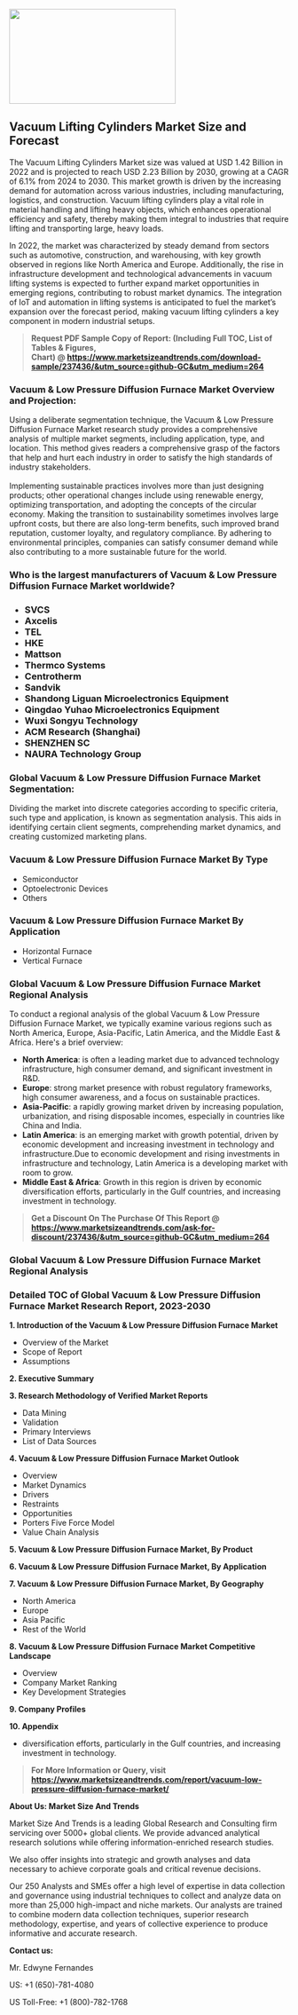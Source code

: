 <p><img class="alignnone size-medium wp-image-20088" src="https://ffe5etoiles.com/wp-content/uploads/2024/12/MST1-300x171.png" alt="" width="300" height="171" /></p><h2>Vacuum Lifting Cylinders Market Size and Forecast</h2><p>The Vacuum Lifting Cylinders Market size was valued at USD 1.42 Billion in 2022 and is projected to reach USD 2.23 Billion by 2030, growing at a CAGR of 6.1% from 2024 to 2030. This market growth is driven by the increasing demand for automation across various industries, including manufacturing, logistics, and construction. Vacuum lifting cylinders play a vital role in material handling and lifting heavy objects, which enhances operational efficiency and safety, thereby making them integral to industries that require lifting and transporting large, heavy loads.</p><p>In 2022, the market was characterized by steady demand from sectors such as automotive, construction, and warehousing, with key growth observed in regions like North America and Europe. Additionally, the rise in infrastructure development and technological advancements in vacuum lifting systems is expected to further expand market opportunities in emerging regions, contributing to robust market dynamics. The integration of IoT and automation in lifting systems is anticipated to fuel the market’s expansion over the forecast period, making vacuum lifting cylinders a key component in modern industrial setups.</p></p><blockquote id="" class=""><strong>Request PDF Sample Copy of Report: (Including Full TOC, List of Tables &amp; Figures, Chart)&nbsp;@&nbsp;<strong><a href="https://www.marketsizeandtrends.com/download-sample/237436/&utm_source=github-GC&utm_medium=264" target="_blank">https://www.marketsizeandtrends.com/download-sample/237436/&utm_source=github-GC&utm_medium=264</a></strong></strong></blockquote><h3 id="" class="">Vacuum & Low Pressure Diffusion Furnace Market&nbsp;Overview and Projection:</h3><p id="" class="">Using a deliberate segmentation technique, the Vacuum & Low Pressure Diffusion Furnace Market research study provides a comprehensive analysis of multiple market segments, including application, type, and location. This method gives readers a comprehensive grasp of the factors that help and hurt each industry in order to satisfy the high standards of industry stakeholders. <br /> <br />Implementing sustainable practices involves more than just designing products; other operational changes include using renewable energy, optimizing transportation, and adopting the concepts of the circular economy. Making the transition to sustainability sometimes involves large upfront costs, but there are also long-term benefits, such improved brand reputation, customer loyalty, and regulatory compliance. By adhering to environmental principles, companies can satisfy consumer demand while also contributing to a more sustainable future for the world.</p><h3 id="" class="">Who is the largest manufacturers of&nbsp;Vacuum & Low Pressure Diffusion Furnace Market worldwide?</h3><h3 class=""><p><ul><li>SVCS </li><li> Axcelis </li><li> TEL </li><li> HKE </li><li> Mattson </li><li> Thermco Systems </li><li> Centrotherm </li><li> Sandvik </li><li> Shandong Liguan Microelectronics Equipment </li><li> Qingdao Yuhao Microelectronics Equipment </li><li> Wuxi Songyu Technology </li><li> ACM Research (Shanghai) </li><li> SHENZHEN SC </li><li> NAURA Technology Group</li></ul></p></h3><h3 id="" class="">Global&nbsp;Vacuum & Low Pressure Diffusion Furnace Market Segmentation:</h3><p id="" class="">Dividing the market into discrete categories according to specific criteria, such type and application, is known as segmentation analysis. This aids in identifying certain client segments, comprehending market dynamics, and creating customized marketing plans.</p><h3 id="" class="">Vacuum & Low Pressure Diffusion Furnace Market&nbsp;By Type</h3><p><p><ul><li>Semiconductor</li><li> Optoelectronic Devices</li><li> Others</p></li></ul></p></p><h3 id="" class="">Vacuum & Low Pressure Diffusion Furnace Market&nbsp;By Application</h3><p class=""><p><ul><li>Horizontal Furnace</li><li> Vertical Furnace</li></ul></p></p><h3 id="" class="">Global Vacuum & Low Pressure Diffusion Furnace Market Regional Analysis</h3><p id="" class="">To conduct a regional analysis of the global Vacuum & Low Pressure Diffusion Furnace Market, we typically examine various regions such as North America, Europe, Asia-Pacific, Latin America, and the Middle East &amp; Africa. Here's a brief overview:</p><ul><li><strong>North America</strong>: is often a leading market due to advanced technology infrastructure, high consumer demand, and significant investment in R&amp;D.</li><li><strong>Europe</strong>: strong market presence with robust regulatory frameworks, high consumer awareness, and a focus on sustainable practices.</li><li><strong>Asia-Pacific</strong>: a rapidly growing market driven by increasing population, urbanization, and rising disposable incomes, especially in countries like China and India.</li><li><strong>Latin America</strong>: is an emerging market with growth potential, driven by economic development and increasing investment in technology and infrastructure.Due to economic development and rising investments in infrastructure and technology, Latin America is a developing market with room to grow.</li><li><strong>Middle East &amp; Africa</strong>: Growth in this region is driven by economic diversification efforts, particularly in the Gulf countries, and increasing investment in technology.</li></ul><blockquote id="" class=""><strong>Get a Discount On The Purchase Of This Report @ <strong><a href="https://www.marketsizeandtrends.com/ask-for-discount/237436/&utm_source=github-GC&utm_medium=264" target="_blank">https://www.marketsizeandtrends.com/ask-for-discount/237436/&utm_source=github-GC&utm_medium=264</a></strong></strong></blockquote><h3 id="" class="">Global Vacuum & Low Pressure Diffusion Furnace Market Regional Analysis</h3><h3 id="" class="">Detailed TOC of Global Vacuum & Low Pressure Diffusion Furnace Market Research Report, 2023-2030</h3><p id="" class=""><strong>1. Introduction of the Vacuum & Low Pressure Diffusion Furnace Market</strong></p><ul><li>Overview of the Market</li><li>Scope of Report</li><li>Assumptions</li></ul><p id="" class=""><strong>2. Executive Summary</strong></p><p id="" class=""><strong>3. Research Methodology of Verified Market Reports</strong></p><ul><li>Data Mining</li><li>Validation</li><li>Primary Interviews</li><li>List of Data Sources</li></ul><p id="" class=""><strong>4. Vacuum & Low Pressure Diffusion Furnace Market Outlook</strong></p><ul><li>Overview</li><li>Market Dynamics</li><li>Drivers</li><li>Restraints</li><li>Opportunities</li><li>Porters Five Force Model</li><li>Value Chain Analysis</li></ul><p id="" class=""><strong>5. Vacuum & Low Pressure Diffusion Furnace Market, By Product</strong></p><p id="" class=""><strong>6. Vacuum & Low Pressure Diffusion Furnace Market, By Application</strong></p><p id="" class=""><strong>7. Vacuum & Low Pressure Diffusion Furnace Market, By Geography</strong></p><ul><li>North America</li><li>Europe</li><li>Asia Pacific</li><li>Rest of the World</li></ul><p id="" class=""><strong>8. Vacuum & Low Pressure Diffusion Furnace Market Competitive Landscape</strong></p><ul><li>Overview</li><li>Company Market Ranking</li><li>Key Development Strategies</li></ul><p id="" class=""><strong>9. Company Profiles</strong></p><p id="" class=""><strong>10. Appendix</strong></p><ul><li>diversification efforts, particularly in the Gulf countries, and increasing investment in technology.</li></ul><blockquote id="" class=""><strong>For More Information or Query, visit <strong><strong><a href="https://www.marketsizeandtrends.com/report/vacuum-low-pressure-diffusion-furnace-market/" target="_blank">https://www.marketsizeandtrends.com/report/vacuum-low-pressure-diffusion-furnace-market/</a></strong></strong></strong></blockquote><p id="" class=""><strong>About Us: Market Size And Trends</strong></p><p id="" class="">Market Size And Trends is a leading Global Research and Consulting firm servicing over 5000+ global clients. We provide advanced analytical research solutions while offering information-enriched research studies.</p><p id="" class="">We also offer insights into strategic and growth analyses and data necessary to achieve corporate goals and critical revenue decisions.</p><p id="" class="">Our 250 Analysts and SMEs offer a high level of expertise in data collection and governance using industrial techniques to collect and analyze data on more than 25,000 high-impact and niche markets. Our analysts are trained to combine modern data collection techniques, superior research methodology, expertise, and years of collective experience to produce informative and accurate research.</p><p id="" class=""><strong>Contact us:</strong></p><p id="" class="">Mr. Edwyne Fernandes</p><p id="" class="">US: +1 (650)-781-4080</p><p id="" class="">US Toll-Free: +1 (800)-782-1768</p>
